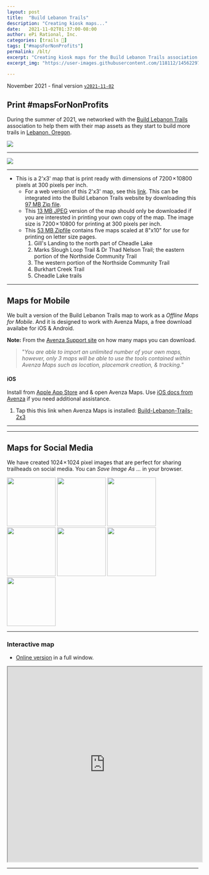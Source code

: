 ```yaml
---
layout: post
title:  "Build Lebanon Trails"
description: "Creating kiosk maps..."
date:   2021-11-02T01:37:00-08:00
author: ePi Rational, Inc.
categories: [trails 🥾]
tags: ["#mapsForNonProfits"]
permalink: /blt/
excerpt: "Creating kiosk maps for the Build Lebanon Trails association."
excerpt_img: "https://user-images.githubusercontent.com/118112/145622972-6b3b4287-62df-4bcd-803c-559935bc81c5.jpeg"

---
```


November 2021 - final version [`v2021-11-02`](https://github.com/roblabs/maps-for-non-profits/releases/tag/v2021-11-02)

## Print #mapsForNonProfits

During the summer of 2021, we networked with the [Build Lebanon Trails](https://BuildLebanonTrails.com) association to help them with their map assets as they start to build more trails in [Lebanon, Oregon](https://roblabs.com/97355).

<img style="max-height: 500px; max-width: 500px;" src="https://user-images.githubusercontent.com/118112/145622972-6b3b4287-62df-4bcd-803c-559935bc81c5.jpeg" >

---

<img style="max-height: 500px; max-width: 500px;" src="https://user-images.githubusercontent.com/118112/145622966-42b81244-1920-4d8f-95fb-d13c081ca440.JPG" >

---

* This is a 2'x3' map that is print ready with dimensions of 7200 × 10800 pixels at 300 pixels per inch.
  * For a web version of this 2'x3' map, see this [link](https://s3.us-west-2.amazonaws.com/com.roblabs.yellow-dog/tmp/blt/20211101/leaflet-2021.html).  This can be integrated into the Build Lebanon Trails website by downloading this [97 MB Zip file](https://github.com/roblabs/maps-for-non-profits/releases/download/v2021-11-02/BuildLebanonTrails.com-online-map.zip).
  * This [13 MB JPEG](https://github.com/roblabs/maps-for-non-profits/releases/download/v2021-11-02/Build-Lebanon-Trails-2x3.jpg) version of the map should only be downloaded if you are interested in printing your own copy of the map.  The image size is 7200 × 10800 for printing at 300 pixels per inch.
  * This [53 MB Zipfile](https://github.com/roblabs/maps-for-non-profits/releases/download/v2021-11-02/Build-Lebanon-Trails-8x10.zip) contains five maps scaled at 8"x10" for use for printing on letter size pages.
    1. Gill's Landing to the north part of Cheadle Lake
    2. Marks Slough Loop Trail & Dr Thad Nelson Trail; the eastern portion of the Northside Community Trail
    3. The western portion of the Northside Community Trail
    4. Burkhart Creek Trail
    5. Cheadle Lake trails


---

## Maps for Mobile

We built a version of the Build Lebanon Trails map to work as a *Offline Maps for Mobile*.  And it is designed to work with Avenza Maps, a free download availabe for iOS & Android.

**Note:** From the [Avenza Support site](https://support.avenzamaps.com/hc/en-us/articles/360035432331-Importing-maps-from-custom-locations) on how many maps you can download.

> "*You are able to import an unlimited number of your own maps, however, only 3 maps will be able to use the tools contained within Avenza Maps such as location, placemark creation, & tracking.*"

#### iOS

Install from [Apple App Store](https://apps.apple.com/us/app/avenza-maps/id388424049) and & open Avenza Maps.  Use [iOS docs from Avenza](https://support.avenzamaps.com/hc/en-us/articles/360035432331-Importing-maps-from-custom-locations) if you need additional assistance.
1. Tap this this link when Avenza Maps is installed: [Build-Lebanon-Trails-2x3](avenzamaps://github.com/roblabs/maps-for-non-profits/releases/download/v2021-11-02/Build-Lebanon-Trails-2x3.tif)

---
<!--#### Android
Install from [Google Play](https://play.google.com/store/apps/details?id=com.Avenza) & open Avenza Maps.  Use [Android docs from Avenza](https://support.avenzamaps.com/hc/en-us/articles/360034714392-Importing-maps-from-custom-locations) if you need additional assistance.
1. Tap this this link when Avenza Maps is installed: [Build-Lebanon-Trails-2x3](avenzamaps://github.com/roblabs/maps-for-non-profits/releases/download/v2021-11-02/Build-Lebanon-Trails-2x3.tif) -->

---

## Maps for Social Media

We have created 1024 × 1024 pixel images that are perfect for sharing trailheads on social media.  You can *Save Image As ...* in your browser.

<img width="128px" src="https://github.com/roblabs/maps-for-non-profits/releases/download/v2021-11-02/BuildLebanonTrails-Facebook-3.png">
<img width="128px" src="https://github.com/roblabs/maps-for-non-profits/releases/download/v2021-11-02/BuildLebanonTrails-Facebook-4.png">
<img width="128px" src="https://github.com/roblabs/maps-for-non-profits/releases/download/v2021-11-02/BuildLebanonTrails-Facebook-6.png">
<img width="128px" src="https://github.com/roblabs/maps-for-non-profits/releases/download/v2021-11-02/BuildLebanonTrails-Facebook-11.png">
<img width="128px" src="https://github.com/roblabs/maps-for-non-profits/releases/download/v2021-11-02/BuildLebanonTrails-Facebook-13.png">
<img width="128px" src="https://github.com/roblabs/maps-for-non-profits/releases/download/v2021-11-02/BuildLebanonTrails-Facebook-15.png">
<img width="128px" src="https://github.com/roblabs/maps-for-non-profits/releases/download/v2021-11-02/BuildLebanonTrails-Facebook-18.png">

---

### Interactive map

<!-- * 251 MB TIFF for printing, [Build-Lebanon-Trails-2x3-Gill.tif](https://s3.us-west-2.amazonaws.com/com.roblabs.yellow-dog/blt/Build-Lebanon-Trails-2x3-Gill.tif) -->
* [Online version](https://tiles.rdnt.io/preview?url=https%3A%2F%2Fs3.us-west-2.amazonaws.com%2Fcom.roblabs.yellow-dog%2Fblt%2FBuild-Lebanon-Trails-2x3-Gill.JPEG.tif&rgb=1%2C2%2C3&nodata=&resample=cubic#14/44.5306/-122.8868) in a full window.

<iframe allowfullscreen="true" mozallowfullscreen="true" webkitallowfullscreen="true"
style="height: 512px; width: 512px;"
src="https://tiles.rdnt.io/preview?url=https%3A%2F%2Fs3.us-west-2.amazonaws.com%2Fcom.roblabs.yellow-dog%2Fblt%2FBuild-Lebanon-Trails-2x3-Gill.JPEG.tif&rgb=1%2C2%2C3&nodata=&resample=#14/44.5393/-122.9059">
  <p>Your browser does not support iframes.</p>
</iframe>

---


<!-- * 251 MB TIFF for printing, [Build-Lebanon-Trails-2x3-Riverview.tif](https://s3.us-west-2.amazonaws.com/com.roblabs.yellow-dog/blt/Build-Lebanon-Trails-2x3-Riverview.tif) -->
<!-- * [Online version showing *You are here* for Riverview Park](https://tiles.rdnt.io/preview?url=https%3A%2F%2Fs3.us-west-2.amazonaws.com%2Fcom.roblabs.yellow-dog%2Fblt%2FBuild-Lebanon-Trails-2x3-Riverview.JPEG.tif&rgb=1%2C2%2C3&nodata=&resample=cubic#14/44.5306/-122.8868) -->

<!--
<iframe allowfullscreen="true" mozallowfullscreen="true" webkitallowfullscreen="true"
style="height: 512px; width: 512px;"
src="https://tiles.rdnt.io/preview?url=https%3A%2F%2Fs3.us-west-2.amazonaws.com%2Fcom.roblabs.yellow-dog%2Fblt%2FBuild-Lebanon-Trails-2x3-Riverview.JPEG.tif&rgb=1%2C2%2C3&nodata=&resample=#14/44.5393/-122.9059">
  <p>Your browser does not support iframes.</p>
</iframe>
-->


<!--
COGS
https://www.cogeo.org/#implementations

-->
